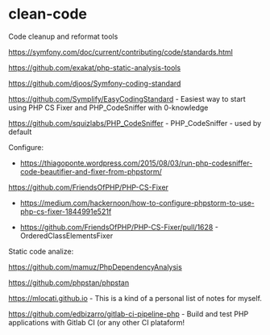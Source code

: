 # clean-code
Code cleanup and reformat tools

https://symfony.com/doc/current/contributing/code/standards.html

https://github.com/exakat/php-static-analysis-tools

https://github.com/djoos/Symfony-coding-standard

https://github.com/Symplify/EasyCodingStandard - Easiest way to start using PHP CS Fixer and PHP_CodeSniffer with 0-knowledge

https://github.com/squizlabs/PHP_CodeSniffer - PHP_CodeSniffer - used by default

Configure:

  - https://thiagoponte.wordpress.com/2015/08/03/run-php-codesniffer-code-beautifier-and-fixer-from-phpstorm/
    

https://github.com/FriendsOfPHP/PHP-CS-Fixer

  - https://medium.com/hackernoon/how-to-configure-phpstorm-to-use-php-cs-fixer-1844991e521f

  - https://github.com/FriendsOfPHP/PHP-CS-Fixer/pull/1628 - OrderedClassElementsFixer

    
Static code analize:

https://github.com/mamuz/PhpDependencyAnalysis

https://github.com/phpstan/phpstan

https://mlocati.github.io - This is a kind of a personal list of notes for myself. 


https://github.com/edbizarro/gitlab-ci-pipeline-php - Build and test PHP applications with Gitlab CI (or any other CI plataform!
